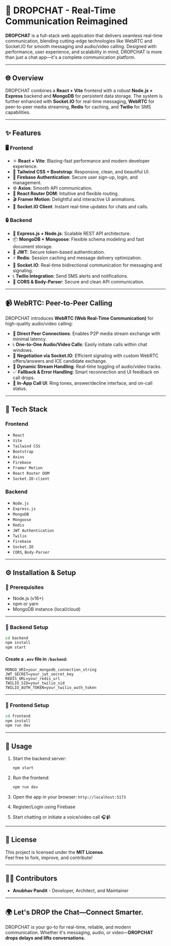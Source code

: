 # 🚀 DROPCHAT - Real-Time Communication Reimagined

**DROPCHAT** is a full-stack web application that delivers seamless real-time communication, blending cutting-edge technologies like WebRTC and Socket.IO for smooth messaging and audio/video calling. Designed with performance, user experience, and scalability in mind, DROPCHAT is more than just a chat app—it's a complete communication platform.

---

## 🌐 Overview

DROPCHAT combines a **React + Vite** frontend with a robust **Node.js + Express** backend and **MongoDB** for persistent data storage. The system is further enhanced with **Socket.IO** for real-time messaging, **WebRTC** for peer-to-peer media streaming, **Redis** for caching, and **Twilio** for SMS capabilities.

---

## ✨ Features

### 🖥️ Frontend

- ⚛️ **React + Vite**: Blazing-fast performance and modern developer experience.
- 🎨 **Tailwind CSS + Bootstrap**: Responsive, clean, and beautiful UI.
- 📡 **Firebase Authentication**: Secure user sign-up, login, and management.
- ⚙️ **Axios**: Smooth API communication.
- 🧭 **React Router DOM**: Intuitive and flexible routing.
- 🎬 **Framer Motion**: Delightful and interactive UI animations.
- 🔌 **Socket.IO Client**: Instant real-time updates for chats and calls.

### 🔒 Backend

- 🧠 **Express.js + Node.js**: Scalable REST API architecture.
- 📦 **MongoDB + Mongoose**: Flexible schema modeling and fast document storage.
- 🔐 **JWT**: Secure token-based authentication.
- ⚡ **Redis**: Session caching and message delivery optimization.
- 💬 **Socket.IO**: Real-time bidirectional communication for messaging and signaling.
- 📞 **Twilio Integration**: Send SMS alerts and notifications.
- 🔐 **CORS & Body-Parser**: Secure and clean API communication.

---

## 📹 WebRTC: Peer-to-Peer Calling

DROPCHAT introduces **WebRTC (Web Real-Time Communication)** for high-quality audio/video calling:

- 🔁 **Direct Peer Connections**: Enables P2P media stream exchange with minimal latency.
- 📞 **One-to-One Audio/Video Calls**: Easily initiate calls within chat windows.
- 🔄 **Negotiation via Socket.IO**: Efficient signaling with custom WebRTC offers/answers and ICE candidate exchange.
- 🧩 **Dynamic Stream Handling**: Real-time toggling of audio/video tracks.
- ✅ **Fallback & Error Handling**: Smart reconnection and UI feedback on call drops.
- 🔔 **In-App Call UI**: Ring tones, answer/decline interface, and on-call status.

---

## 🧰 Tech Stack

### Frontend

- `React`
- `Vite`
- `Tailwind CSS`
- `Bootstrap`
- `Axios`
- `Firebase`
- `Framer Motion`
- `React Router DOM`
- `Socket.IO-client`

### Backend

- `Node.js`
- `Express.js`
- `MongoDB`
- `Mongoose`
- `Redis`
- `JWT Authentication`
- `Twilio`
- `Firebase`
- `Socket.IO`
- `CORS`, `Body-Parser`

---

## ⚙️ Installation & Setup

### 🔧 Prerequisites

- Node.js (v16+)
- npm or yarn
- MongoDB instance (local/cloud)

---

### 🧱 Backend Setup

```bash
cd backend
npm install
npm start
```

#### Create a `.env` file in `/backend`:

```env
MONGO_URI=your_mongodb_connection_string
JWT_SECRET=your_jwt_secret_key
REDIS_URL=your_redis_url
TWILIO_SID=your_twilio_sid
TWILIO_AUTH_TOKEN=your_twilio_auth_token
```

---

### 🎨 Frontend Setup

```bash
cd frontend
npm install
npm run dev
```

---

## 🚀 Usage

1. Start the backend server:

   ```bash
   npm start
   ```

2. Run the frontend:

   ```bash
   npm run dev
   ```

3. Open the app in your browser: `http://localhost:5173`

4. Register/Login using Firebase

5. Start chatting or initiate a voice/video call 🎧📹

---

## 📜 License

This project is licensed under the **MIT License**.  
Feel free to fork, improve, and contribute!

---

## 👨‍💻 Contributors

- **Anubhav Pandit** - Developer, Architect, and Maintainer

---

## 🌍 Let's DROP the Chat—Connect Smarter.

DROPCHAT is your go-to for real-time, reliable, and modern communication. Whether it's messaging, audio, or video—**DROPCHAT drops delays and lifts conversations.**
